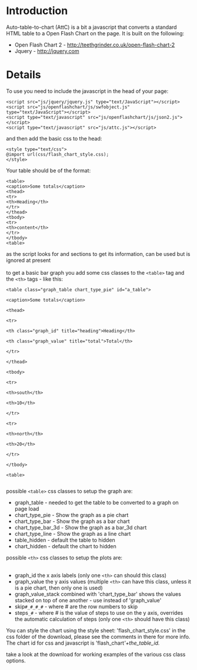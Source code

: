 # Introduction #

Auto-table-to-chart (AttC) is a bit a javascript that converts a standard HTML table to a Open Flash Chart on the page.
It is built on the following:
  * Open Flash Chart 2 - http://teethgrinder.co.uk/open-flash-chart-2
  * Jquery  - http://jquery.com

# Details #

To use you need to include the javascript in the head of your page:
```
<script src="js/jquery/jquery.js" type="text/JavaScript"></script>
<script src="js/openflashchart/js/swfobject.js" type="text/JavaScript"></script>
<script type="text/javascript" src="js/openflashchart/js/json2.js"></script>
<script type="text/javascript" src="js/attc.js"></script>
```

and then add the basic css to the head:
```
<style type="text/css">
@import url(css/flash_chart_style.css);
</style>
```

Your table should be of the format:
```
<table>
<caption>Some totals</caption>
<thead>
<tr>
<th>Heading</th>
</tr>
</thead>		
<tbody>
<tr>
<th>content</th>
</tr>
</tbody>
<table>
```
as the script looks for <thead> and <tbody> sections to get its information, <tfoot> can be used but is ignored at present<br>
<br>
to get a basic bar graph you add some css classes to the <code>&lt;table&gt;</code> tag and the <code>&lt;th&gt;</code> tags - like this:<br>
<pre><code>&lt;table class="graph_table chart_type_pie" id="a_table"&gt;<br>
&lt;caption&gt;Some totals&lt;/caption&gt;<br>
&lt;thead&gt;<br>
&lt;tr&gt;<br>
&lt;th class="graph_id" title="heading"&gt;Heading&lt;/th&gt;<br>
&lt;th class="graph_value" title="total"&gt;Total&lt;/th&gt;<br>
&lt;/tr&gt;<br>
&lt;/thead&gt;		<br>
&lt;tbody&gt;<br>
&lt;tr&gt;<br>
&lt;th&gt;south&lt;/th&gt;<br>
&lt;th&gt;10&lt;/th&gt;<br>
&lt;/tr&gt;<br>
&lt;tr&gt;<br>
&lt;th&gt;north&lt;/th&gt;<br>
&lt;th&gt;20&lt;/th&gt;<br>
&lt;/tr&gt;<br>
&lt;/tbody&gt;<br>
&lt;table&gt;<br>
</code></pre>
possible <code>&lt;table&gt;</code> css classes to setup the graph are:<br>
<ul><li>graph_table - needed to get the table to be converted to a graph on page load<br>
</li><li>chart_type_pie - Show the graph as a pie chart<br>
</li><li>chart_type_bar - Show the graph as a bar chart<br>
</li><li>chart_type_bar_3d - Show the graph as a bar_3d chart<br>
</li><li>chart_type_line - Show the graph as a line chart<br>
</li><li>table_hidden - default the table to hidden<br>
</li><li>chart_hidden - default the chart to hidden</li></ul>

possible <code>&lt;th&gt;</code> css classes to setup the plots are:<br>
<br>
<ul><li>graph_id the x axis labels (only one <code>&lt;th&gt;</code> can should this class)<br>
</li><li>graph_value the y axis values (multiple <code>&lt;th&gt;</code> can have this class, unless it is a pie chart, then only one is used)<br>
</li><li>graph_value_stack combined with 'chart_type_bar' shows the values stacked on top of one another - use instead of 'graph_value'<br>
</li><li>skip<code>#_#_#_#</code> - where # are the row numbers to skip<br>
</li><li>steps<code>_#</code> - where # is the value of steps to use on the y axis, overrides the automatic calculation of steps (only one <code>&lt;th&gt;</code> should have this class)</li></ul>


You can style the chart using the style sheet: 'flash_chart_style.css' in the css folder of the download, please see the comments in there for more info. The chart id for css and javascript is 'flash_chart<i>'+the_table_id.</i>

take a look at the download for working examples of the various css class options.